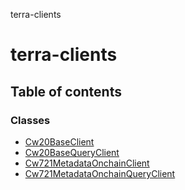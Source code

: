 terra-clients

# terra-clients

## Table of contents

### Classes

- [Cw20BaseClient](classes/Cw20BaseClient.md)
- [Cw20BaseQueryClient](classes/Cw20BaseQueryClient.md)
- [Cw721MetadataOnchainClient](classes/Cw721MetadataOnchainClient.md)
- [Cw721MetadataOnchainQueryClient](classes/Cw721MetadataOnchainQueryClient.md)

